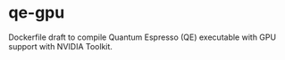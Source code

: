 # qe-gpu
Dockerfile draft to compile Quantum Espresso (QE) executable with GPU support with NVIDIA Toolkit.
